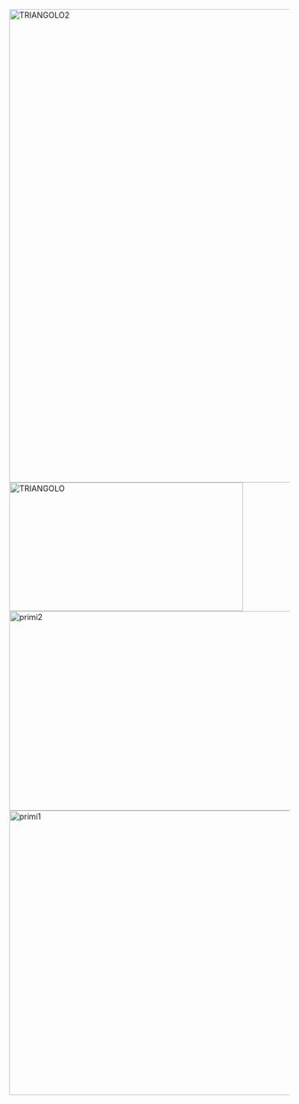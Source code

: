 <img width="741" height="850" alt="TRIANGOLO2" src="https://github.com/user-attachments/assets/b435ed16-7abb-4e1b-9cc6-7ad47789c22f" />
<img width="420" height="231" alt="TRIANGOLO" src="https://github.com/user-attachments/assets/5f87bf48-d5fc-40a7-aba2-0c63fdf3f7de" />
<img width="511" height="358" alt="primi2" src="https://github.com/user-attachments/assets/94629978-f8bc-4259-8cf9-9e40410a93bd" />
<img width="567" height="511" alt="primi1" src="https://github.com/user-attachments/assets/49f33d43-e490-4470-93f9-9c5b352a26e2" />
